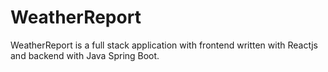 # WeatherReport
WeatherReport is a full stack application with frontend written with Reactjs and backend with Java Spring Boot. 
